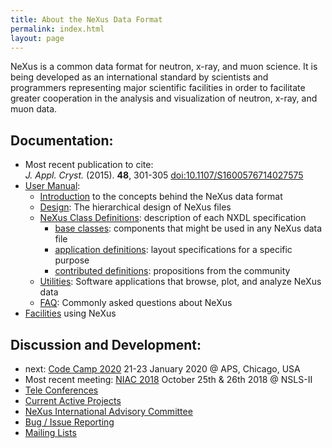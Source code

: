 ```yaml
---
title: About the NeXus Data Format
permalink: index.html
layout: page
---
```


NeXus is a common data format for neutron, x-ray, and muon science. It
is being developed as an international standard by scientists and
programmers representing major scientific facilities in order to
facilitate greater cooperation in the analysis and visualization of
neutron, x-ray, and muon data.

## Documentation:  
* Most recent publication to cite:  
   *J. Appl. Cryst.* (2015). **48**, 301-305 [doi:10.1107/S1600576714027575](https://doi.org/10.1107/S1600576714027575)
* [User Manual](http://download.nexusformat.org/doc/html/user_manual.html):
  * [Introduction](http://download.nexusformat.org/doc/html/introduction.html) to the concepts behind the NeXus data format
  * [Design](http://download.nexusformat.org/doc/html/design.html): The hierarchical design of NeXus files
  * [NeXus Class Definitions](http://download.nexusformat.org/doc/html/classes/index.html): description of each NXDL specification
    * [base classes](http://download.nexusformat.org/doc/html/classes/base_classes/index.html): components that might be used in any NeXus data file
    * [application definitions](http://download.nexusformat.org/doc/html/classes/applications/index.html): layout specifications for a specific purpose
    * [contributed definitions](http://download.nexusformat.org/doc/html/classes/contributed_definitions/index.html): propositions from the community
  * [Utilities](http://download.nexusformat.org/doc/html/utilities.html): Software applications that browse, plot, and analyze NeXus data
  * [FAQ](http://download.nexusformat.org/doc/html/faq.html): Commonly asked questions about NeXus
* [Facilities](Facilities.html "wikilink") using NeXus

## Discussion and Development:
* next: [Code Camp 2020](https://www.nexusformat.org/CodeCamp2020.html) 21-23 January 2020 @ APS, Chicago, USA
* Most recent meeting: [NIAC 2018](NIAC2018.html) October 25th & 26th 2018 @ NSLS-II
* [Tele Conferences](Teleconferences.html "wikilink")
* [Current Active Projects](ActiveProjects.html "wikilink")
* [NeXus International Advisory Committee](NIAC.html "wikilink")
* [Bug / Issue Reporting](IssueReporting.html "wikilink")
* [Mailing Lists](http://download.nexusformat.org/doc/html/mailinglist.html)

